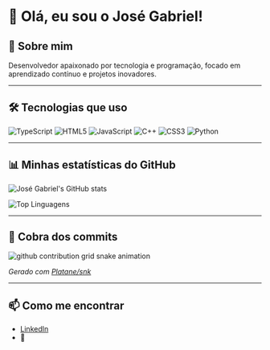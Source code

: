 # 👋 Olá, eu sou o José Gabriel!

## 🌿 Sobre mim

Desenvolvedor apaixonado por tecnologia e programação, focado em aprendizado contínuo e projetos inovadores.

---

## 🛠️ Tecnologias que uso

![TypeScript](https://img.shields.io/badge/-TypeScript-3178C6?logo=typescript&logoColor=white)
![HTML5](https://img.shields.io/badge/-HTML5-27ae60?logo=html5&logoColor=white)
![JavaScript](https://img.shields.io/badge/-JavaScript-27ae60?logo=javascript&logoColor=white)
![C++](https://img.shields.io/badge/-C++-27ae60?logo=cplusplus&logoColor=white)
![CSS3](https://img.shields.io/badge/-CSS3-27ae60?logo=css3&logoColor=white)
![Python](https://img.shields.io/badge/-Python-27ae60?logo=python&logoColor=white)

---

## 📊 Minhas estatísticas do GitHub

![José Gabriel's GitHub stats](https://github-readme-stats.vercel.app/api?username=jose2gabriel&show_icons=true&theme=green-eco)

![Top Linguagens](https://github-readme-stats.vercel.app/api/top-langs/?username=jose2gabriel&layout=compact&theme=green-eco)

---

## 🐍 Cobra dos commits

<picture>
  <source media="(prefers-color-scheme: dark)" srcset="https://raw.githubusercontent.com/jose2gabriel/jose2gabriel/output/github-contribution-grid-snake-dark.svg">
  <source media="(prefers-color-scheme: light)" srcset="https://raw.githubusercontent.com/jose2gabriel/jose2gabriel/output/github-contribution-grid-snake.svg">
  <img alt="github contribution grid snake animation" src="https://raw.githubusercontent.com/jose2gabriel/jose2gabriel/output/github-contribution-grid-snake.svg">
</picture>

_Gerado com [Platane/snk](https://github.com/Platane/snk)_

---

## 📫 Como me encontrar

- [LinkedIn](https://www.linkedin.com/in/seu-linkedin-aqui)
- 📧 

